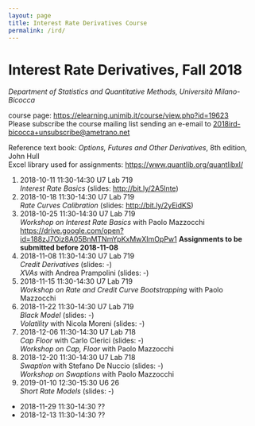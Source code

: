 ```yaml
---
layout: page
title: Interest Rate Derivatives Course
permalink: /ird/
---
```


# Interest Rate Derivatives, Fall 2018

_Department of Statistics and Quantitative Methods, Università Milano-Bicocca_

course page: <https://elearning.unimib.it/course/view.php?id=19623>  
Please subscribe the course mailing list sending an e-email to
[2018ird-bicocca+unsubscribe@ametrano.net](mailto:2018ird-bicocca+unsubscribe@ametrano.net)

Reference text book: _Options, Futures and Other Derivatives_, 8th edition, John Hull  
Excel library used for assignments: <https://www.quantlib.org/quantlibxl/>

1. 2018-10-11 11:30-14:30 U7 Lab 719  
   _Interest Rate Basics_ (slides: <http://bit.ly/2A5lnte>)
2. 2018-10-18 11:30-14:30 U7 Lab 719  
   _Rate Curves Calibration_ (slides: <http://bit.ly/2yEidKS>)
3. 2018-10-25 11:30-14:30 U7 Lab 719  
   _Workshop on Interest Rate Basics_ with Paolo Mazzocchi
   <https://drive.google.com/open?id=188zJ7Oiz8A05BnMTNmYpKxMwXImOpPw1>
   **Assignments to be submitted before 2018-11-08**
4. 2018-11-08 11:30-14:30 U7 Lab 719  
   _Credit Derivatives_ (slides: -)  
   _XVAs_ with Andrea Prampolini (slides: -)
5. 2018-11-15 11:30-14:30 U7 Lab 719  
   _Workshop on Rate and Credit Curve Bootstrapping_ with Paolo Mazzocchi
6. 2018-11-22 11:30-14:30 U7 Lab 719  
   _Black Model_ (slides: -)  
   _Volatility_ with Nicola Moreni (slides: -)
7. 2018-12-06 11:30-14:30 U7 Lab 718  
   _Cap Floor_ with Carlo Clerici (slides: -)  
   _Workshop on Cap, Floor_ with Paolo Mazzocchi
8. 2018-12-20 11:30-14:30 U7 Lab 718  
   _Swaption_ with Stefano De Nuccio (slides: -)  
   _Workshop on Swaptions_ with Paolo Mazzocchi
9. 2019-01-10 12:30-15:30 U6 26  
   _Short Rate Models_ (slides: -)

*  2018-11-29 11:30-14:30 ??
*  2018-12-13 11:30-14:30 ??
